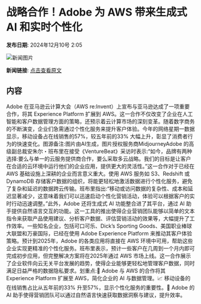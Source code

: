 # 战略合作！Adobe 为 AWS 带来生成式 AI 和实时个性化

**发布日期**: 2024年12月10号 2:05

![新闻图片](https://pic.chinaz.com/picmap/202304181745588237_8.jpg)

**新闻链接**: [点击查看原文](https://www.aibase.com/zh/news/13812)

## 内容

Adobe 在亚马逊云计算大会（AWS re:Invent）上宣布与亚马逊达成了一项重要合作，将其 Experience Platform 扩展到 AWS。这一合作不仅改变了企业在人工智能和客户数据管理方面的策略，还预示着云计算市场的深刻变革。随着数字商务的不断演变，企业们急需通过个性化服务来提升客户体验。今年的网络星期一数据显示，移动设备占在线销售的57%，较五年前的33% 大幅上升，彰显了消费者行为的快速变化。图源备注:图片由AI生成，图片授权服务商MidjourneyAdobe 的高级副总裁安朱尔・班布里在接受《VentureBeat》采访时表示:“如今，品牌有两种选择:要么与单一的云服务提供商合作，要么采取多云战略。我们的目标是让客户在合适的云环境中运行他们的企业应用，提供更大的灵活性。”这一合作对于已经在 AWS 基础设施上深耕的企业而言意义重大。使用 AWS 服务如 S3、Redshift 或 DynamoDB 存储客户数据的组织，将能更轻松地激活数据进行个性化服务，避免了复杂和延迟的数据跨云传输。班布里指出:“移动或访问数据的复杂性、成本和延迟显著减少，这意味着我们可以迅速启动个性化营销活动，体验可以根据客户的实时行动迅速调整。”此外，Adobe 还将生成式 AI 功能整合进了其平台，通过 AI 助手提供自然语言交互的功能。这一工具的推出使得企业营销团队能够以简单的文本指令来获取产品使用建议、分析客户数据、评估营销活动的效果等，大幅提升了工作效率。一些知名企业，包括可口可乐、Dick’s Sporting Goods、美国职业棒球大联盟和万豪国际，已经在使用 Adobe Experience Platform 来推动其客户体验策略。预计到2025年，Adobe 的各类应用将直接在 AWS 环境中可用，帮助这些企业实现更精准的个性化服务。班布里表示，预计一些客户在几周到一个月内即可完成初步应用，但完整解决方案将在2025年通过 AWS 市场上线。这一合作展示了企业软件向云无关平台发展的趋势，使得企业能够更轻松地管理客户数据，同时满足日益严格的数据隐私要求。划重点:🌟 Adobe 与 AWS 的合作将其 Experience Platform 扩展至 AWS，简化企业的 AI 与数据管理。📈 移动设备的在线销售占比从五年前的33% 升至57%，显示个性化服务的重要性。🤖 Adobe 的 AI 助手使得营销团队可以通过自然语言快速获取数据洞察与建议，提升效率。
